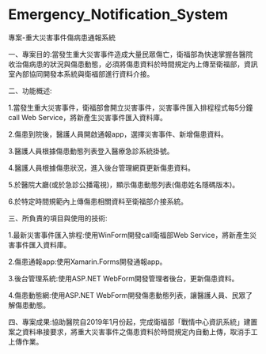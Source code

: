 # Emergency_Notification_System
專案-重大災害事件傷病患通報系統

一、專案目的:當發生重大災害事件造成大量民眾傷亡，衛福部為快速掌握各醫院收治傷病患的狀況與傷患動態，必須將傷患資料於時間規定內上傳至衛福部，資訊室內部協同開發本系統與衛福部進行資料介接。

二、功能概述:

1.當發生重大災害事件，衛福部會開立災害事件，災害事件匯入排程程式每5分鐘call Web Service，將新產生災害事件匯入資料庫。

2.傷患到院後，醫護人員開啟通報app，選擇災害事件、新增傷患資料。

3.醫護人員根據傷患動態列表登入醫療急診系統掛號。

4.醫護人員根據傷患狀況，進入後台管理網頁更新傷患資料。

5.於醫院大廳(或於急診公播電視)，顯示傷患動態列表(傷患姓名隱碼版本)。

6.於特定時間規範內上傳傷患相關資料至衛福部介接系統。

三、所負責的項目與使用的技術:

1.最新災害事件匯入排程:使用WinForm開發call衛福部Web Service，將新產生災害事件匯入資料庫。

2.傷患通報app:使用Xamarin.Forms開發通報app。

3.後台管理系統:使用ASP.NET WebForm開發管理者後台，更新傷患資料。

4.傷患動態網:使用ASP.NET WebForm開發傷患動態列表，讓醫護人員、民眾了解傷患動態。

四、專案成果:協助醫院自2019年1月份起，完成衛福部「戰情中心資訊系統」建置案之資料串接要求，將重大災害事件之傷患資料於時間規定內自動上傳，取消手工上傳作業。
